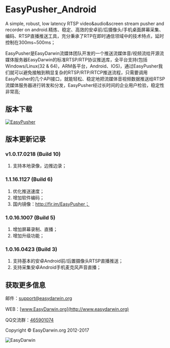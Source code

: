 # EasyPusher_Android
A simple, robust, low latency RTSP video&audio&screen stream pusher and recorder on android.精炼、稳定、高效的安卓前/后摄像头/手机桌面屏幕采集、编码、RTSP直播推送工具，充分秉承了RTP在即时通信领域中的技术特点，延时控制在300ms~500ms；

EasyPusher是EasyDarwin流媒体团队开发的一个推送流媒体音/视频流给开源流媒体服务器EasyDarwin的标准RTSP/RTP协议推送库，全平台支持(包括Windows/Linux(32 & 64)，ARM各平台，Android、IOS)，通过EasyPusher我们就可以避免接触到稍显复杂的RTSP/RTP/RTCP推送流程，只需要调用EasyPusher的几个API接口，就能轻松、稳定地把流媒体音视频数据推送给RTSP流媒体服务器进行转发和分发，EasyPusher经过长时间的企业用户检验，稳定性非常高;

## 版本下载 ##
[![EasyPusher](http://www.easydarwin.org/skin/bs/images/app/EasyPusher_android.png)](https://fir.im/EasyPusher "EasyPusher")

## 版本更新记录 ##
### v1.0.17.0218 (Build 10) ###
1. 支持本地录像，边推边录；

### 1.1.16.1127 (Build 6) ###
1. 优化推送速度；
1. 增加软件编码；
1. 国内镜像：http://fir.im/EasyPusher；

### 1.0.16.1007 (Build 5) ###
1. 增加屏幕录制、直播；
1. 增加升级功能；

### 1.0.16.0423 (Build 3) ###
1. 支持基本的安卓Android前/后置摄像头RTSP直播推送；
1. 支持采集安卓Android手机麦克风声音直播；

## 获取更多信息 ##

邮件：[support@easydarwin.org](mailto:support@easydarwin.org) 

WEB：[www.EasyDarwin.org](http://www.easydarwin.org)

QQ交流群：[465901074](http://jq.qq.com/?_wv=1027&k=2G045mo "EasyPusher & EasyRTSPClient")

Copyright &copy; EasyDarwin.org 2012-2017

![EasyDarwin](http://www.easydarwin.org/skin/easydarwin/images/wx_qrcode.jpg)
